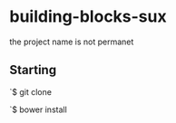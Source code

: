 building-blocks-sux
===================

the project name is not permanet

## Starting

`$ git clone <link project>

`$ bower install
